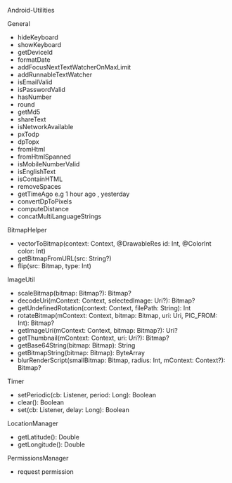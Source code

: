 Android-Utilities

General

* hideKeyboard
* showKeyboard
* getDeviceId
* formatDate
* addFocusNextTextWatcherOnMaxLimit
* addRunnableTextWatcher
* isEmailValid
* isPasswordValid
* hasNumber
* round
* getMd5
* shareText
* isNetworkAvailable
* pxTodp
* dpTopx
* fromHtml
* fromHtmlSpanned
* isMobileNumberValid
* isEnglishText
* isContainHTML
* removeSpaces
* getTimeAgo   e.g 1 hour ago , yesterday
* convertDpToPixels
* computeDistance
* concatMultiLanguageStrings



BitmapHelper

* vectorToBitmap(context: Context, @DrawableRes id: Int, @ColorInt color: Int)
* getBitmapFromURL(src: String?)
* flip(src: Bitmap, type: Int)

ImageUtil

* scaleBitmap(bitmap: Bitmap?): Bitmap?
* decodeUri(mContext: Context, selectedImage: Uri?): Bitmap?
* getUndefinedRotation(context: Context, filePath: String): Int
* rotateBitmap(mContext: Context, bitmap: Bitmap, uri: Uri, PIC_FROM: Int): Bitmap?
* getImageUri(mContext: Context, bitmap: Bitmap?): Uri?
* getThumbnail(mContext: Context, uri: Uri?): Bitmap?
* getBase64String(bitmap: Bitmap): String
* getBitmapString(bitmap: Bitmap): ByteArray
*  blurRenderScript(smallBitmap: Bitmap, radius: Int, mContext: Context?): Bitmap?

Timer

*  setPeriodic(cb: Listener, period: Long): Boolean
*  clear(): Boolean
*  set(cb: Listener, delay: Long): Boolean

LocationManager

* getLatitude(): Double
* getLongitude(): Double

PermissionsManager
* request permission